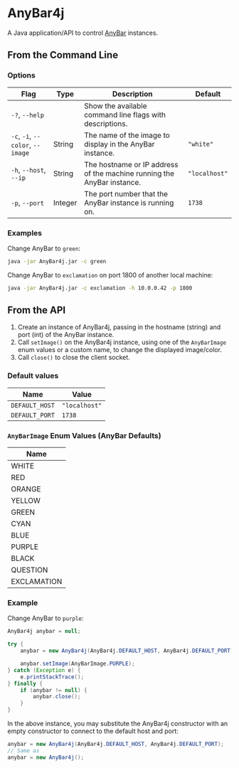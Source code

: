 # AnyBar4j

A Java application/API to control [AnyBar](https://github.com/tonsky/AnyBar)
instances.

## From the Command Line

### Options

| Flag | Type | Description | Default |
| ---- | ---- | ----------- | ------- |
| `-?`, `--help` || Show the available command line flags with descriptions. ||
| `-c`, `-i`, `--color`, `--image` | String | The name of the image to display in the AnyBar instance. | `"white"` |
| `-h`, `--host`, `--ip` | String | The hostname or IP address of the machine running the AnyBar instance. | `"localhost"` |
| `-p`, `--port` | Integer | The port number that the AnyBar instance is running on. | `1738` |

### Examples

Change AnyBar to `green`:

```bash
java -jar AnyBar4j.jar -c green
```

Change AnyBar to `exclamation` on port 1800 of another local machine:

```bash
java -jar AnyBar4j.jar -c exclamation -h 10.0.0.42 -p 1800
```

## From the API

1. Create an instance of AnyBar4j, passing in the hostname (string) and port (int) of the AnyBar instance.
2. Call `setImage()` on the AnyBar4j instance, using one of the `AnyBarImage` enum values or a custom name, to change the displayed image/color.
3. Call `close()` to close the client socket.

### Default values

| Name | Value |
| ---- | ----- |
| `DEFAULT_HOST` | `"localhost"` |
| `DEFAULT_PORT` | `1738` |

### `AnyBarImage` Enum Values (AnyBar Defaults)

| Name |
| ---- |
| WHITE |
| RED |
| ORANGE |
| YELLOW |
| GREEN |
| CYAN |
| BLUE |
| PURPLE |
| BLACK |
| QUESTION |
| EXCLAMATION |

### Example

Change AnyBar to `purple`:

```java
AnyBar4j anybar = null;

try {
	anybar = new AnyBar4j(AnyBar4j.DEFAULT_HOST, AnyBar4j.DEFAULT_PORT);

	anybar.setImage(AnyBarImage.PURPLE);
} catch (Exception e) {
	e.printStackTrace();
} finally {
	if (anybar != null) {
		anybar.close();
	}
}
```

In the above instance, you may substitute the AnyBar4j constructor with an empty constructor to connect to the default host and port:

```java
anybar = new AnyBar4j(AnyBar4j.DEFAULT_HOST, AnyBar4j.DEFAULT_PORT);
// Same as
anybar = new AnyBar4j();
```

